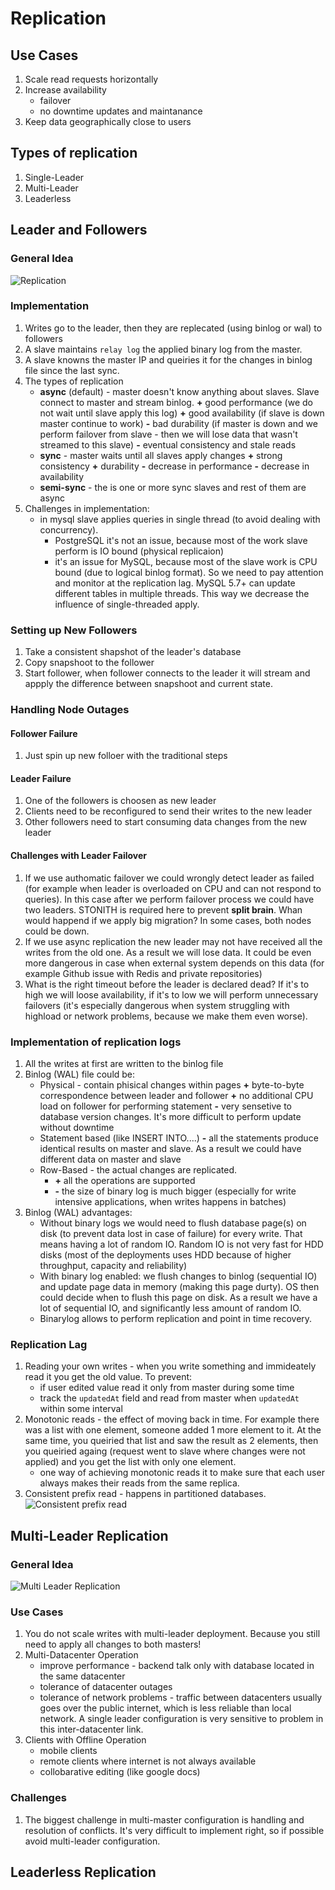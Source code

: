 # Replication

## Use Cases
1. Scale read requests horizontally
1. Increase availability
    * failover
    * no downtime updates and maintanance
1. Keep data geographically close to users

## Types of replication
1. Single-Leader
1. Multi-Leader
1. Leaderless

## Leader and Followers
### General Idea

![Replication](./img/master-slave-replication.jpg)

### Implementation
1. Writes go to the leader, then they are replecated (using binlog or wal) to followers
1. A slave maintains `relay log` the applied binary log from the master.
1. A slave knowns the master IP and queiries it for the changes in binlog file since the last sync.
1. The types of replication
    * **async** (default) - master doesn't know anything about slaves. Slave connect to master and stream binlog.
        **+** good performance (we do not wait until slave apply this log)
        **+** good availability (if slave is down master continue to work)
        **-** bad durability (if master is down and we perform failover from slave - then we will lose data that wasn't streamed to this slave)
        **-** eventual consistency and stale reads
    * **sync** - master waits until all slaves apply changes
        **+** strong consistency
        **+** durability
        **-** decrease in performance
        **-** decrease in availability
    * **semi-sync** - the is one or more sync slaves and rest of them are async
1. Challenges in implementation:
    * in mysql slave applies queries in single thread (to avoid dealing with concurrency).
        * PostgreSQL it's not an issue, because most of the work slave perform is IO bound (physical replicaion)
        * it's an issue for MySQL, because most of the slave work is CPU bound (due to logical binlog format). So we need to pay attention and monitor at the replication lag. MySQL 5.7+ can update different tables in multiple threads. This way we decrease the influence of single-threaded apply.

### Setting up New Followers
1. Take a consistent shapshot of the leader's database
1. Copy snapshoot to the follower
1. Start follower, when follower connects to the leader it will stream and appply the difference between snapshoot and current state.

### Handling Node Outages
#### Follower Failure
1. Just spin up new folloer with the traditional steps

#### Leader Failure
1. One of the followers is choosen as new leader
1. Clients need to be reconfigured to send their writes to the new leader
1. Other followers need to start consuming data changes from the new leader


#### Challenges with Leader Failover
1. If we use authomatic failover we could wrongly detect leader as failed (for example when leader is overloaded on CPU and can not respond to queries). In this case after we perform failover process we could have two leaders. STONITH is required here to prevent **split brain**. Whan would happend if we apply big migration? In some cases, both nodes could be down.
1. If we use async replication the new leader may not have received all the writes from the old one. As a result we will lose data. It could be even more dangerous in case when external system depends on this data (for example Github issue with Redis and private repositories)
1. What is the right timeout before the leader is declared dead? If it's to high we will loose availability, if it's to low we will perform unnecessary failovers (it's especially dangerous when system struggling with highload or network problems, because we make them even worse).

### Implementation of replication logs
1. All the writes at first are written to the binlog file
1. Binlog (WAL) file could be:
    * Physical - contain phisical changes within pages
        **+** byte-to-byte correspondence between leader and follower
        **+** no additional CPU load on follower for performing statement
        **-** very sensetive to database version changes. It's more difficult to perform update without downtime
    * Statement based (like INSERT INTO....)
        **-** all the statements produce identical results on master and slave. As a result we could have different data on master and slave
    * Row-Based - the actual changes are replicated.
        * **+** all the operations are supported
        * **-** the size of binary log is much bigger (especially for write intensive applications, when writes happens in batches)
1. Binlog (WAL) advantages:
    * Without binary logs we would need to flush database page(s) on disk (to prevent data lost in case of failure) for every write. That means having a lot of random IO. Random IO is not very fast for HDD disks (most of the deployments uses HDD because of higher throughput, capacity and reliability)
    * With binary log enabled: we flush changes to binlog (sequential IO) and update page data in memory (making this page durty). OS then could decide when to flush this page on disk. As a result we have a lot of sequential IO, and significantly less amount of random IO.
    * Binarylog allows to perform replication and point in time recovery.


### Replication Lag
1. Reading your own writes - when you write something and immideately read it you get the old value. To prevent:
    * if user edited value read it only from master during some time
    * track the `updatedAt` field and read from master when `updatedAt` within some interval
1. Monotonic reads - the effect of moving back in time. For example there was a list with one element, someone added 1 more element to it. At the same time, you queiried that list and saw the result as 2 elements, then you queiried againg (request went to slave where changes were not applied) and you get the list with only one element.
    * one way of achieving monotonic reads it to make sure that each user always makes their reads from the same replica.
1. Consistent prefix read - happens in partitioned databases.
    ![Consistent prefix read](./img/consistent-prefix-read.png)


## Multi-Leader Replication
### General Idea
![Multi Leader Replication](./img/multi-leader-replication.png)

### Use Cases
1. You do not scale writes with multi-leader deployment. Because you still need to apply all changes to both masters!
1. Multi-Datacenter Operation
    * improve performance - backend talk only with database located in the same datacenter
    * tolerance of datacenter outages
    * tolerance of network problems - traffic between datacenters usually goes over the public internet, which is less reliable than local network. A single leader configuration is very sensitive to problem in this inter-datacenter link.
1. Clients with Offline Operation
    * mobile clients
    * remote clients where internet is not always available
    * collobarative editing (like google docs)

### Challenges
1. The biggest challenge in multi-master configuration is handling and resolution of conflicts. It's very difficult to implement right, so if possible avoid multi-leader configuration.


## Leaderless Replication
